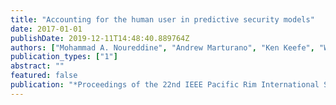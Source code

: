 ```yaml
---
title: "Accounting for the human user in predictive security models"
date: 2017-01-01
publishDate: 2019-12-11T14:48:40.889764Z
authors: ["Mohammad A. Noureddine", "Andrew Marturano", "Ken Keefe", "William H. Sanders", "Masooda Bashir"]
publication_types: ["1"]
abstract: ""
featured: false
publication: "*Proceedings of the 22nd IEEE Pacific Rim International Symposium on Dependable Computing (PRDC)*"
---
```


